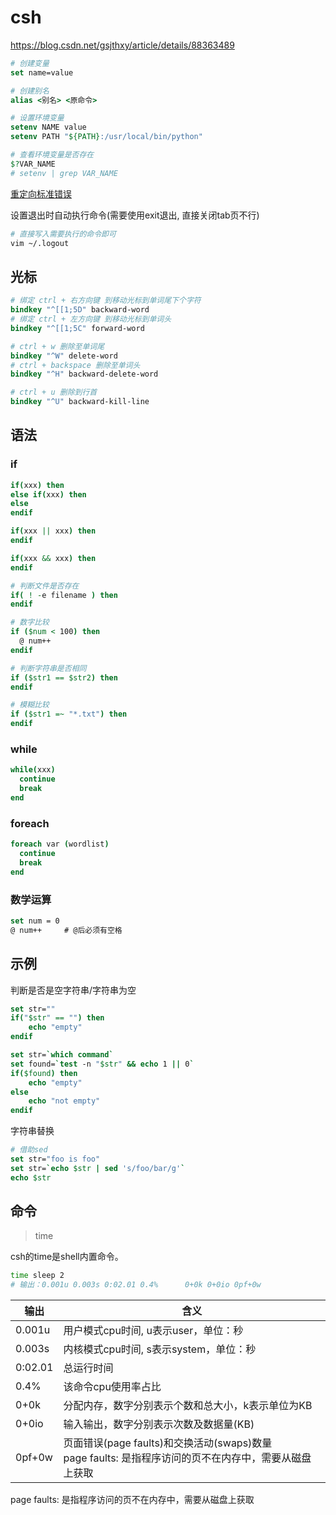 
# csh

<https://blog.csdn.net/gsjthxy/article/details/88363489>

```csh
# 创建变量
set name=value

# 创建别名
alias <别名> <原命令>

# 设置环境变量
setenv NAME value
setenv PATH "${PATH}:/usr/local/bin/python"

# 查看环境变量是否存在
$?VAR_NAME
# setenv | grep VAR_NAME
```

[重定向标准错误](https://qa.1r1g.com/sf/ask/2240761841/)

设置退出时自动执行命令(需要使用exit退出, 直接关闭tab页不行)

```sh
# 直接写入需要执行的命令即可
vim ~/.logout
```

## 光标

```csh
# 绑定 ctrl + 右方向键 到移动光标到单词尾下个字符
bindkey "^[[1;5D" backward-word
# 绑定 ctrl + 左方向键 到移动光标到单词头
bindkey "^[[1;5C" forward-word

# ctrl + w 删除至单词尾
bindkey "^W" delete-word
# ctrl + backspace 删除至单词头
bindkey "^H" backward-delete-word

# ctrl + u 删除到行首
bindkey "^U" backward-kill-line
```

## 语法

### if

```csh
if(xxx) then
else if(xxx) then
else
endif

if(xxx || xxx) then
endif

if(xxx && xxx) then
endif
```

```csh
# 判断文件是否存在
if( ! -e filename ) then
endif
```

```csh
# 数字比较
if ($num < 100) then
  @ num++
endif

# 判断字符串是否相同
if ($str1 == $str2) then
endif

# 模糊比较
if ($str1 =~ "*.txt") then
endif
```

### while

```csh
while(xxx)
  continue
  break
end
```

### foreach

```csh
foreach var (wordlist)
  continue
  break
end
```

### 数学运算

```csh
set num = 0
@ num++     # @后必须有空格
```

## 示例

判断是否是空字符串/字符串为空

```csh
set str=""
if("$str" == "") then
    echo "empty"
endif
```

```csh
set str=`which command`
set found=`test -n "$str" && echo 1 || 0`
if($found) then
    echo "empty"
else
    echo "not empty"
endif
```

字符串替换

```csh
# 借助sed
set str="foo is foo"
set str=`echo $str | sed 's/foo/bar/g'`
echo $str
```

## 命令

> time

csh的time是shell内置命令。

```sh
time sleep 2
# 输出：0.001u 0.003s 0:02.01 0.4%      0+0k 0+0io 0pf+0w
```

| 输出  | 含义 |
| --    | -- |
|0.001u | 用户模式cpu时间, u表示user，单位：秒
|0.003s | 内核模式cpu时间, s表示system，单位：秒
|0:02.01| 总运行时间
|0.4%   | 该命令cpu使用率占比
|0+0k   | 分配内存，数字分别表示个数和总大小，k表示单位为KB
|0+0io  | 输入输出，数字分别表示次数及数据量(KB)
|0pf+0w | 页面错误(page faults)和交换活动(swaps)数量<br>page faults: 是指程序访问的页不在内存中，需要从磁盘上获取

page faults: 是指程序访问的页不在内存中，需要从磁盘上获取
